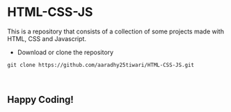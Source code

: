 # HTML-CSS-JS
This is a repository that consists of a collection of some projects made with HTML, CSS and Javascript.
<br>
- Download or clone the repository

```
git clone https://github.com/aaradhy25tiwari/HTML-CSS-JS.git
```
<br>

## Happy Coding!